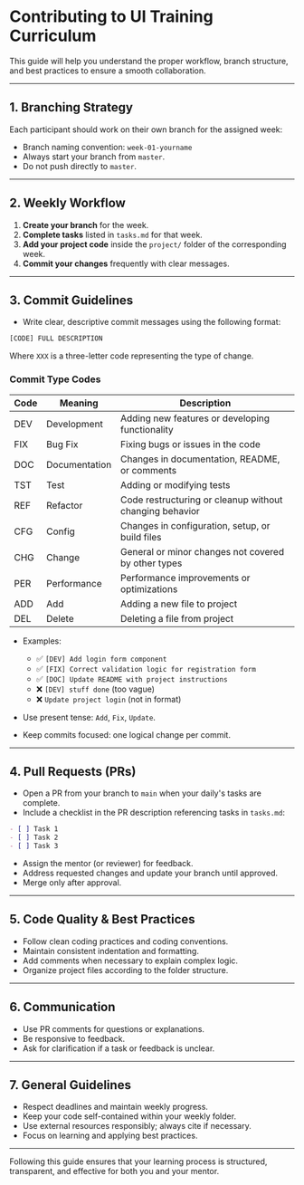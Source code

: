 # Contributing to UI Training Curriculum

This guide will help you understand the proper workflow, branch structure, and best practices to ensure a smooth collaboration.

---

## 1. Branching Strategy

Each participant should work on their own branch for the assigned week:

- Branch naming convention: `week-01-yourname`
- Always start your branch from `master`.
- Do not push directly to `master`.

---

## 2. Weekly Workflow

1. **Create your branch** for the week.
2. **Complete tasks** listed in `tasks.md` for that week.
3. **Add your project code** inside the `project/` folder of the corresponding week.
4. **Commit your changes** frequently with clear messages.

---

## 3. Commit Guidelines

- Write clear, descriptive commit messages using the following format: 
``` txt
[CODE] FULL DESCRIPTION
```
Where `XXX` is a three-letter code representing the type of change.

### Commit Type Codes

| Code | Meaning | Description |
|------|--------|-------------|
| DEV  | Development | Adding new features or developing functionality |
| FIX  | Bug Fix | Fixing bugs or issues in the code |
| DOC  | Documentation | Changes in documentation, README, or comments |
| TST  | Test | Adding or modifying tests |
| REF  | Refactor | Code restructuring or cleanup without changing behavior |
| CFG  | Config | Changes in configuration, setup, or build files |
| CHG  | Change | General or minor changes not covered by other types |
| PER  | Performance | Performance improvements or optimizations |
| ADD  | Add | Adding a new file to project |
| DEL  | Delete | Deleting a file from project |

- Examples:  
  - ✅ `[DEV] Add login form component`  
  - ✅ `[FIX] Correct validation logic for registration form`  
  - ✅ `[DOC] Update README with project instructions`  
  - ❌ `[DEV] stuff done` (too vague) 
  - ❌ `Update project login` (not in format)

- Use present tense: `Add`, `Fix`, `Update`.
- Keep commits focused: one logical change per commit.

---

## 4. Pull Requests (PRs)

- Open a PR from your branch to `main` when your daily's tasks are complete.
- Include a checklist in the PR description referencing tasks in `tasks.md`:

```markdown
- [ ] Task 1
- [ ] Task 2
- [ ] Task 3
```

- Assign the mentor (or reviewer) for feedback.
- Address requested changes and update your branch until approved.
- Merge only after approval.

---

## 5. Code Quality & Best Practices

- Follow clean coding practices and coding conventions.
- Maintain consistent indentation and formatting.
- Add comments when necessary to explain complex logic.
- Organize project files according to the folder structure.

---

## 6. Communication

- Use PR comments for questions or explanations.
- Be responsive to feedback.
- Ask for clarification if a task or feedback is unclear.

---

## 7. General Guidelines

- Respect deadlines and maintain weekly progress.
- Keep your code self-contained within your weekly folder.
- Use external resources responsibly; always cite if necessary.
- Focus on learning and applying best practices.

---

Following this guide ensures that your learning process is structured, transparent, and effective for both you and your mentor.
